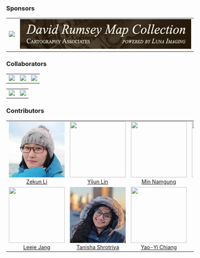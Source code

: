 

### Sponsors

<table>
  <tbody>
  	<tr>
    <td align="center">
      <a href="https://www.neh.gov/"><img height="120"
      src="https://www.neh.gov/sites/default/files/styles/medium/public/2019-08/NEH-Preferred-Seal820.jpg?itok=VyHHX8pd"></a> 
    </td>
    <td align="center">
      <a href="https://www.davidrumsey.com/"><img height="80"
      src="_media/rumsey_collection.png"></a> 
    </td>
    
</tr>
<tbody>
</table>


### Collaborators 

<table>
  <tbody>
   <tr>
    <td align="center">
      <a href="https://www.turing.ac.uk/"><img width="250"
      src="https://www.hdruk.ac.uk/wp-content/uploads/2022/05/Turing-logo-black-scaled-e1673865969893-300x158.jpg"></a> 
    </td>
    <td align="center">
      <a href="https://libraries.usc.edu/"><img width="250"
      src="https://libraries.usc.edu/sites/default/files/styles/16_9_xlarge/public/2023-01/F2L_LB_Card-Blk_RGB.jpg?itok=k9g7Oz4W"></a> 
    </td>
    <td align="center">
      <a href="https://www.loc.gov/"><img width="250"
      src="https://www.loc.gov/static/images/logo-loc-new-branding.svg"></a> 
    </td>
  </tbody>
</table>    

<table>
  <tbody>
     <tr>
    <td align="center">
      <a href="https://www.nls.uk/"><img width="250"
      src="https://stor.artstor.org/stor/fd907285-3302-4fb1-93cb-a3782549f57b_size4"></a> 
    </td>
    <td align="center">
      <a href="https://r-dmuch.jp/"><img width="250"
      src="https://upload.wikimedia.org/wikipedia/commons/thumb/9/9b/Logo_rits_univ.svg/1200px-Logo_rits_univ.svg.png"></a> 
    </td>
  </tr>
  
  </tbody>
</table>

### Contributors

<table>
  <tbody>
   <tr>
    <td align="center">
      <img width="150" height="150"
      src="_media/zekun.png">
      <br />
      <a href="https://zekun-li.github.io/">Zekun Li</a>
    </td>
    <td align="center">
      <img width="150" height="150"
      src="https://avatars.githubusercontent.com/u/17392367?v=4">
      <br />
      <a href="https://linyijun.github.io/">Yijun Lin</a>
    </td>
    <td align="center">
      <img width="150" height="150"
      src="https://avatars.githubusercontent.com/u/39498561?v=4">
      <br />
      <a href="https://minnamgung.github.io/">Min Namgung</a>
    </td>
    <td align="center">
      <img width="150" height="150"
      src="https://knowledge-computing.github.io/images/people/jinakim.jpeg">
      <br />
      <a href="https://jina-kim.github.io/">Jina Kim</a>
    </td>
</tr>
<tr>
    <td align="center">
      <img width="150" height="150"
      src="https://knowledge-computing.github.io/images/people/leeje.jpeg">
      <br />
      <a href="https://leejejang.github.io/">Leeje Jang</a>
    </td>
    <td align="center">
      <img width="150" height="150"
      src="_media/tanisha.jpeg">
      <br />
      <a href="https://www.linkedin.com/in/tanishashrotriya/">Tanisha Shrotriya</a>
    </td>
    <td align="center">
      <!-- <img width="150" height="150"
      src="_media/Chiang_Yao-Yi.jpeg"> -->
      <img width="150" height="150"
      src="https://ca.slack-edge.com/T02ANE8G2PL-U02A7N193GX-15bd8cce6c21-512">
      <br />
      <a href="https://yaoyichi.github.io/">Yao-Yi Chiang</a>
    </td>
   </tr>
  <tbody>
</table>

